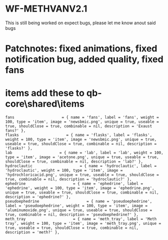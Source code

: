 # WF-METHVANV2.1
This is still being worked on expect bugs, please let me know anout said bugs
# Patchnotes: fixed animations, fixed notification bug, added quality, fixed fans
# items add these to qb-core\shared\items
    fans                     = { name = 'fans', label = 'fans', weight = 100, type = 'item', image = 'newsbmic.png', unique = true, useable = true, shouldClose = true, combinable = nil, description = 'Exaust fans?' },
    flasks                     = { name = 'flasks', label = 'flasks', weight = 100, type = 'item', image = 'newsbmic.png', unique = true, useable = true, shouldClose = true, combinable = nil, description = 'flasks?' },
    lab                     = { name = 'lab', label = 'lab', weight = 100, type = 'item', image = 'acetone.png', unique = true, useable = true, shouldClose = true, combinable = nil, description = 'lab?' },
    hydroclautic                     = { name = 'hydroclautic', label = 'hydroclautic', weight = 100, type = 'item', image = 'hydrochloricacid.png', unique = true, useable = true, shouldClose = true, combinable = nil, description = 'hydroclautic?' },
    ephedrine                     = { name = 'ephedrine', label = 'ephedrine', weight = 100, type = 'item', image = 'ephedrine.png', unique = true, useable = true, shouldClose = true, combinable = nil, description = 'ephedrine?' },
    pseudoephedrine                     = { name = 'pseudoephedrine', label = 'pseudoephedrine', weight = 100, type = 'item', image = 'aluminumoxide.png', unique = true, useable = true, shouldClose = true, combinable = nil, description = 'pseudoephedrine?' },
    meth_tray                     = { name = 'meth_tray', label = 'Meth tray', weight = 100, type = 'item', image = 'meth_tray.png', unique = true, useable = true, shouldClose = true, combinable = nil, description = 'meth?' },
